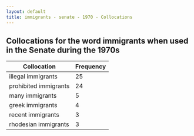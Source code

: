 ```yaml
---
layout: default
title: immigrants - senate - 1970 - Collocations
---
```

## Collocations for the word **immigrants** when used in the Senate during the 1970s

| Collocation | Frequency |
|--------------|----------------|
|illegal immigrants|25|
|prohibited immigrants|24|
|many immigrants|5|
|greek immigrants|4|
|recent immigrants|3|
|rhodesian immigrants|3|

